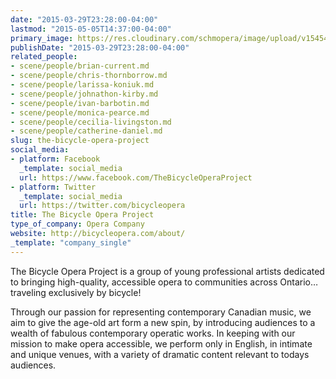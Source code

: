 ```yaml
---
date: "2015-03-29T23:28:00-04:00"
lastmod: "2015-05-05T14:37:00-04:00"
primary_image: https://res.cloudinary.com/schmopera/image/upload/v1545409169/media/webhook-uploads/1430851009712/bop-logo-680x687.png.png
publishDate: "2015-03-29T23:28:00-04:00"
related_people:
- scene/people/brian-current.md
- scene/people/chris-thornborrow.md
- scene/people/larissa-koniuk.md
- scene/people/johnathon-kirby.md
- scene/people/ivan-barbotin.md
- scene/people/monica-pearce.md
- scene/people/cecilia-livingston.md
- scene/people/catherine-daniel.md
slug: the-bicycle-opera-project
social_media:
- platform: Facebook
  _template: social_media
  url: https://www.facebook.com/TheBicycleOperaProject
- platform: Twitter
  _template: social_media
  url: https://twitter.com/bicycleopera
title: The Bicycle Opera Project
type_of_company: Opera Company
website: http://bicycleopera.com/about/
_template: "company_single"
---
```


<p>
	The Bicycle Opera Project is a group of young professional artists dedicated to bringing high-quality, accessible opera to communities across Ontario… traveling exclusively by bicycle!
</p>
<p>
	Through our passion for representing contemporary Canadian music, we aim to give the age-old art form a new spin, by introducing audiences to a wealth of fabulous contemporary operatic works. In keeping with our mission to make opera accessible, we perform only in English, in intimate and unique venues, with a variety of dramatic content relevant to todays audiences.
</p>

